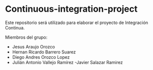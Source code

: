 # Continuous-integration-project
Este repositorio será utilizado para elaborar el proyecto de Integración Continua.

Miembros del grupo:
- Jesus Araujo Orozco
- Hernan Ricardo Barrero Suarez
- Diego Andres Orozco Lopez
- Julián Antonio Vallejo Ramírez
-Javier Salazar Ramirez
